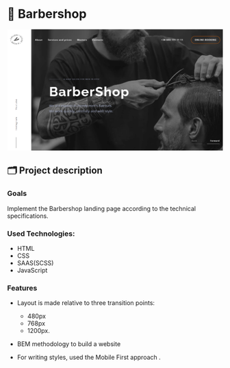 # 💈 Barbershop 

![Site image](./images/og-image.png)

## 🗂️ Project description

### Goals

Implement the Barbershop landing page according to the technical
specifications.

### Used Technologies:

- HTML
- CSS
- SAAS(SCSS)
- JavaScript

### Features

- Layout is made relative to three transition points: 
  - 480px 
  - 768px 
  - 1200px.

- BEM methodology to build a website
- For writing styles, used the Mobile First approach .
